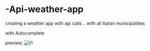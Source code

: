 # -Api-weather-app
creating a weather app with api calls .. with all Italian municipalities

with Autocomplete

preview;
![t1](https://user-images.githubusercontent.com/74873935/104730113-bbc60000-5739-11eb-8892-705eaf24fc39.JPG)

